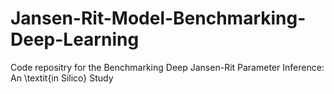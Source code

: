 # Jansen-Rit-Model-Benchmarking-Deep-Learning
Code repositry for the Benchmarking Deep Jansen-Rit Parameter Inference: An \textit{in Silico} Study
